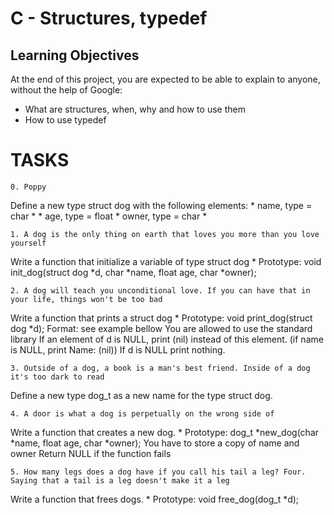 # C - Structures, typedef

## Learning Objectives
At the end of this project, you are expected to be able to explain to anyone, without the help of Google:
- What are structures, when, why and how to use them
- How to use typedef

# TASKS
	0. Poppy
Define a new type struct dog with the following elements:
	* name, type = char *
	* age, type = float
	* owner, type = char *

	1. A dog is the only thing on earth that loves you more than you love yourself
Write a function that initialize a variable of type struct dog
	* Prototype: void init_dog(struct dog *d, char *name, float age, char *owner);

	2. A dog will teach you unconditional love. If you can have that in your life, things won't be too bad
Write a function that prints a struct dog
	* Prototype: void print_dog(struct dog *d);
Format: see example bellow
You are allowed to use the standard library
If an element of d is NULL, print (nil) instead of this element. (if name is NULL, print Name: (nil))
If d is NULL print nothing.

	3. Outside of a dog, a book is a man's best friend. Inside of a dog it's too dark to read
Define a new type dog_t as a new name for the type struct dog.

	4. A door is what a dog is perpetually on the wrong side of
Write a function that creates a new dog.
	* Prototype: dog_t *new_dog(char *name, float age, char *owner);
You have to store a copy of name and owner
Return NULL if the function fails

	5. How many legs does a dog have if you call his tail a leg? Four. Saying that a tail is a leg doesn't make it a leg
Write a function that frees dogs.
	* Prototype: void free_dog(dog_t *d);
